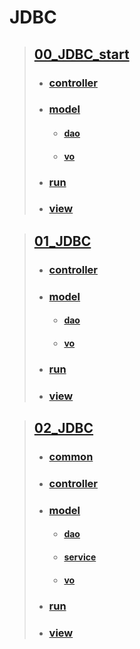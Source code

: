 # JDBC
> ## [00_JDBC_start](https://github.com/jhAg047/JDBC/tree/master/00_JDBC_start/src/com/kh) 
>   * ### [controller](https://github.com/jhAg047/JDBC/tree/master/00_JDBC_start/src/com/kh/controller)
>   * ### [model](https://github.com/jhAg047/JDBC/tree/master/00_JDBC_start/src/com/kh/model)
>     * #### [dao](https://github.com/jhAg047/JDBC/tree/master/00_JDBC_start/src/com/kh/model/dao)
>     * #### [vo](https://github.com/jhAg047/JDBC/tree/master/00_JDBC_start/src/com/kh/model/vo)
>   * ### [run](https://github.com/jhAg047/JDBC/tree/master/00_JDBC_start/src/com/kh/run)
>   * ### [view](https://github.com/jhAg047/JDBC/tree/master/00_JDBC_start/src/com/kh/view)

> ## [01_JDBC](https://github.com/jhAg047/JDBC/tree/master/01_JDBC/src/com/kh)
>   * ### [controller](https://github.com/jhAg047/JDBC/tree/master/01_JDBC/src/com/kh/controller)
>   * ### [model](https://github.com/jhAg047/JDBC/tree/master/01_JDBC/src/com/kh/model)
>     * ####  [dao](https://github.com/jhAg047/JDBC/tree/master/01_JDBC/src/com/kh/model/dao)
>     * ####  [vo](https://github.com/jhAg047/JDBC/tree/master/01_JDBC/src/com/kh/model/vo)
>   * ### [run](https://github.com/jhAg047/JDBC/tree/master/01_JDBC/src/com/kh/run)
>   * ### [view](https://github.com/jhAg047/JDBC/tree/master/01_JDBC/src/com/kh/view)

> ## [02_JDBC](https://github.com/jhAg047/JDBC/tree/master/02_JDBC/src/com/kh)
>   * ### [common](https://github.com/jhAg047/JDBC/tree/master/02_JDBC/src/com/kh/common)
>   * ### [controller](https://github.com/jhAg047/JDBC/tree/master/02_JDBC/src/com/kh/controller)
>   * ### [model](https://github.com/jhAg047/JDBC/tree/master/02_JDBC/src/com/kh/model)
>     * ####  [dao](https://github.com/jhAg047/JDBC/tree/master/02_JDBC/src/com/kh/model/dao)
>     * ####  [service](https://github.com/jhAg047/JDBC/tree/master/02_JDBC/src/com/kh/model/service)
>     * ####  [vo](https://github.com/jhAg047/JDBC/tree/master/02_JDBC/src/com/kh/model/vo)
>   * ### [run](https://github.com/jhAg047/JDBC/tree/master/02_JDBC/src/com/kh/run)
>   * ### [view](https://github.com/jhAg047/JDBC/tree/master/02_JDBC/src/com/kh/view)
